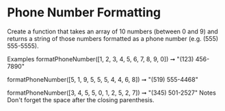 # Phone Number Formatting

Create a function that takes an array of 10 numbers (between 0 and 9) and returns a string of those numbers formatted as a phone number (e.g. (555) 555-5555).

Examples
formatPhoneNumber([1, 2, 3, 4, 5, 6, 7, 8, 9, 0]) ➞ "(123) 456-7890"

formatPhoneNumber([5, 1, 9, 5, 5, 5, 4, 4, 6, 8]) ➞ "(519) 555-4468"

formatPhoneNumber([3, 4, 5, 5, 0, 1, 2, 5, 2, 7]) ➞ "(345) 501-2527"
Notes
Don't forget the space after the closing parenthesis.
